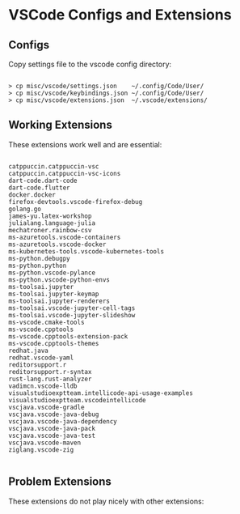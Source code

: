 
# VSCode Configs and Extensions





## Configs

Copy settings file to the vscode config directory:

```

> cp misc/vscode/settings.json    ~/.config/Code/User/
> cp misc/vscode/keybindings.json ~/.config/Code/User/
> cp misc/vscode/extensions.json  ~/.vscode/extensions/

```





## Working Extensions

These extensions work well and are essential:

```

catppuccin.catppuccin-vsc
catppuccin.catppuccin-vsc-icons
dart-code.dart-code
dart-code.flutter
docker.docker
firefox-devtools.vscode-firefox-debug
golang.go
james-yu.latex-workshop
julialang.language-julia
mechatroner.rainbow-csv
ms-azuretools.vscode-containers
ms-azuretools.vscode-docker
ms-kubernetes-tools.vscode-kubernetes-tools
ms-python.debugpy
ms-python.python
ms-python.vscode-pylance
ms-python.vscode-python-envs
ms-toolsai.jupyter
ms-toolsai.jupyter-keymap
ms-toolsai.jupyter-renderers
ms-toolsai.vscode-jupyter-cell-tags
ms-toolsai.vscode-jupyter-slideshow
ms-vscode.cmake-tools
ms-vscode.cpptools
ms-vscode.cpptools-extension-pack
ms-vscode.cpptools-themes
redhat.java
redhat.vscode-yaml
reditorsupport.r
reditorsupport.r-syntax
rust-lang.rust-analyzer
vadimcn.vscode-lldb
visualstudioexptteam.intellicode-api-usage-examples
visualstudioexptteam.vscodeintellicode
vscjava.vscode-gradle
vscjava.vscode-java-debug
vscjava.vscode-java-dependency
vscjava.vscode-java-pack
vscjava.vscode-java-test
vscjava.vscode-maven
ziglang.vscode-zig


```


## Problem Extensions

These extensions do not play nicely with other extensions:

```


```

